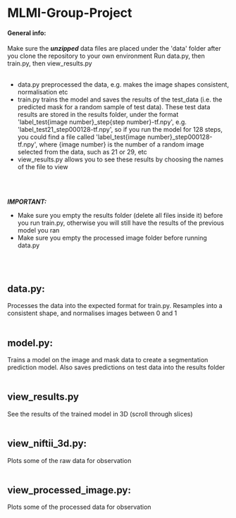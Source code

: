 # MLMI-Group-Project
#### General info:
Make sure the ***unzipped*** data files are placed under the 'data' folder after you clone the repository to your own environment
Run data.py, then train.py, then view_results.py
<br />
<br />
- data.py preprocessed the data, e.g. makes the image shapes consistent, normalisation etc
- train.py trains the model and saves the results of the test_data (i.e. the predicted mask for a random sample of test data). These test data results are stored in the results folder, under the format 'label_test{image number}_step{step number}-tf.npy', e.g. 'label_test21_step000128-tf.npy', so if you run the model for 128 steps, you could find a file called 'label_test{image number}_step000128-tf.npy', where {image number} is the number of a random image selected from the data, such as 21 or 29, etc
- view_results.py allows you to see these results by choosing the names of the file to view
<br />
<br />

***IMPORTANT:***
<br />
- Make sure you empty the results folder (delete all files inside it) before you run train.py, otherwise you will still have the results of the previous model you ran
- Make sure you empty the processed image folder before running data.py
<br />
<br />
  
## data.py:
Processes the data into the expected format for train.py. Resamples into a consistent shape, and normalises images between 0 and 1
<br />
<br />

## model.py:
Trains a model on the image and mask data to create a segmentation prediction model. Also saves predictions on test data into the results folder
<br />
<br />

## view_results.py
See the results of the trained model in 3D (scroll through slices)
<br />
<br />

## view_niftii_3d.py:
Plots some of the raw data for observation
<br />
<br />

## view_processed_image.py:
Plots some of the processed data for observation
<br />
<br />

